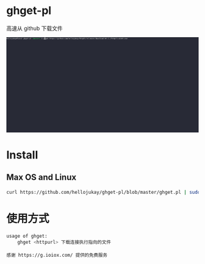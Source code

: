 # ghget-pl
高速从 github 下载文件

![demo](demo.gif)

# Install
## Max OS and Linux 
```bash
curl https://github.com/hellojukay/ghget-pl/blob/master/ghget.pl | sudo tee /bin/ghget && chmod +x /bin/ghget
```

# 使用方式
```bash
usage of ghget:
    ghget <httpurl> 下载连接执行指向的文件

感谢 https://g.ioiox.com/ 提供的免费服务
```

